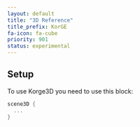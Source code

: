 ```yaml
---
layout: default
title: "3D Reference"
title_prefix: KorGE
fa-icon: fa-cube
priority: 901
status: experimental
---
```

## Setup

To use Korge3D you need to use this block:

```kotlin
scene3D {
  ...
}
```
